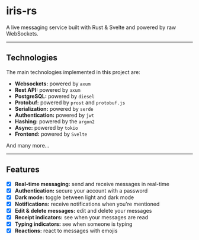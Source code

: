 # iris-rs

A live messaging service built with Rust & Svelte and powered by raw WebSockets.

---

## Technologies

The main technologies implemented in this project are:

* **Websockets:** powered by `axum`
* **Rest API:** powered by `axum`
* **PostgreSQL:** powered by `diesel`
* **Protobuf:** powered by `prost` and `protobuf.js`
* **Serialization:** powered by `serde`
* **Authentication:** powered by `jwt`
* **Hashing:** powered by the `argon2`
* **Async:** powered by `tokio`
* **Frontend:** powered by `Svelte`

And many more...

---

## Features

- [x] **Real-time messaging:** send and receive messages in real-time
- [x] **Authentication:** secure your account with a password
- [x] **Dark mode:** toggle between light and dark mode
- [x] **Notifications:** receive notifications when you're mentioned
- [x] **Edit & delete messages:** edit and delete your messages
- [x] **Receipt indicators:** see when your messages are read
- [x] **Typing indicators:** see when someone is typing
- [x] **Reactions:** react to messages with emojis